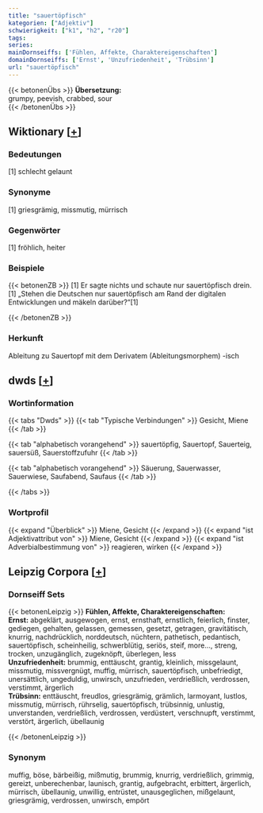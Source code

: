 ```yaml
---
title: "sauertöpfisch"
kategorien: ["Adjektiv"]
schwierigkeit: ["k1", "h2", "r20"]
tags:
series:
mainDornseiffs: ['Fühlen, Affekte, Charaktereigenschaften']
domainDornseiffs: ['Ernst', 'Unzufriedenheit', 'Trübsinn']
url: "sauertöpfisch"
---
```


{{< betonenÜbs >}}
**Übersetzung:**  
grumpy, peevish, crabbed, sour  
{{< /betonenÜbs >}}

## Wiktionary [[+](https://de.wiktionary.org/wiki/sauertöpfisch)]

### Bedeutungen
[1] schlecht gelaunt  

### Synonyme
[1] griesgrämig, missmutig, mürrisch  

### Gegenwörter
[1] fröhlich, heiter  

### Beispiele
{{< betonenZB >}}
[1] Er sagte nichts und schaute nur sauertöpfisch drein.  
[1] „Stehen die Deutschen nur sauertöpfisch am Rand der digitalen Entwicklungen und mäkeln darüber?“[1]  

{{< /betonenZB >}}
### Herkunft
Ableitung zu Sauertopf mit dem Derivatem (Ableitungsmorphem) -isch  



## dwds [[+](https://www.dwds.de/wb/sauertöpfisch)]

### Wortinformation
{{< tabs "Dwds" >}}
{{< tab "Typische Verbindungen" >}}
Gesicht, Miene
{{< /tab >}}

{{< tab "alphabetisch vorangehend" >}}
sauertöpfig, Sauertopf, Sauerteig, sauersüß, Sauerstoffzufuhr
{{< /tab >}}

{{< tab "alphabetisch vorangehend" >}}
Säuerung, Sauerwasser, Sauerwiese, Saufabend, Saufaus
{{< /tab >}}

{{< /tabs >}}

### Wortprofil
{{< expand "Überblick" >}} Miene, Gesicht {{< /expand >}}
{{< expand "ist Adjektivattribut von" >}} Miene, Gesicht {{< /expand >}}
{{< expand "ist Adverbialbestimmung von" >}} reagieren, wirken {{< /expand >}}

## Leipzig Corpora [[+](https://corpora.uni-leipzig.de/en/res?word=sauertöpfisch&corpusId=deu_newscrawl-public_2018)]

### Dornseiff Sets
{{< betonenLeipzig >}}
**Fühlen, Affekte, Charaktereigenschaften:**  
**Ernst:** abgeklärt, ausgewogen, ernst, ernsthaft, ernstlich, feierlich, finster, gediegen, gehalten, gelassen, gemessen, gesetzt, getragen, gravitätisch, knurrig, nachdrücklich, norddeutsch, nüchtern, pathetisch, pedantisch, sauertöpfisch, scheinheilig, schwerblütig, seriös, steif, more..., streng, trocken, unzugänglich, zugeknöpft, überlegen, less  
**Unzufriedenheit:** brummig, enttäuscht, grantig, kleinlich, missgelaunt, missmutig, missvergnügt, muffig, mürrisch, sauertöpfisch, unbefriedigt, unersättlich, ungeduldig, unwirsch, unzufrieden, verdrießlich, verdrossen, verstimmt, ärgerlich  
**Trübsinn:** enttäuscht, freudlos, griesgrämig, grämlich, larmoyant, lustlos, missmutig, mürrisch, rührselig, sauertöpfisch, trübsinnig, unlustig, unverstanden, verdrießlich, verdrossen, verdüstert, verschnupft, verstimmt, verstört, ärgerlich, übellaunig  

{{< /betonenLeipzig >}}

### Synonym
muffig, böse, bärbeißig, mißmutig, brummig, knurrig, verdrießlich, grimmig, gereizt, unberechenbar, launisch, grantig, aufgebracht, erbittert, ärgerlich, mürrisch, übellaunig, unwillig, entrüstet, unausgeglichen, mißgelaunt, griesgrämig, verdrossen, unwirsch, empört

